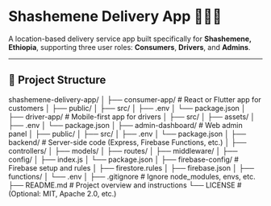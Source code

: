 # Shashemene Delivery App 🚚🇪🇹

A location-based delivery service app built specifically for **Shashemene, Ethiopia**, supporting three user roles: **Consumers**, **Drivers**, and **Admins**.

---

## 🧱 Project Structure
shashemene-delivery-app/
│
├── consumer-app/          # React or Flutter app for customers
│   ├── public/
│   ├── src/
│   ├── .env
│   └── package.json
│
├── driver-app/            # Mobile-first app for drivers
│   ├── src/
│   ├── assets/
│   ├── .env
│   └── package.json
│
├── admin-dashboard/       # Web admin panel
│   ├── public/
│   ├── src/
│   ├── .env
│   └── package.json
│
├── backend/               # Server-side code (Express, Firebase Functions, etc.)
│   ├── controllers/
│   ├── models/
│   ├── routes/
│   ├── middleware/
│   ├── config/
│   ├── index.js
│   └── package.json
│
├── firebase-config/       # Firebase setup and rules
│   ├── firestore.rules
│   ├── firebase.json
│   ├── functions/
│   └── .env
│
├── .gitignore             # Ignore node_modules, envs, etc.
├── README.md              # Project overview and instructions
└── LICENSE                # (Optional: MIT, Apache 2.0, etc.)

